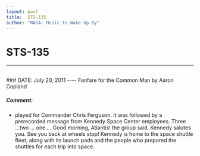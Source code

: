 ```yaml
---
layout: post
title:  STS-135
author: "NASA: Music to Wake Up By"
---
```


# STS-135
----
<br/>
### DATE: July 20, 2011
----
Fanfare for the Common Man by Aaron Copland

##### Comment:
* played for Commander Chris Ferguson. It was followed by a prerecorded message from Kennedy Space Center employees. Three ...two ... one ... Good morning, Atlantis! the group said. Kennedy salutes you. See you back at wheels stop! Kennedy is home to the space shuttle fleet, along with its launch pads and the people who prepared the shuttles for each trip into space.
